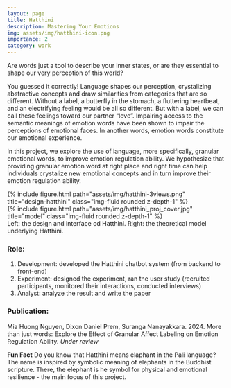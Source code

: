 ```yaml
---
layout: page
title: Hatthini
description: Mastering Your Emotions
img: assets/img/hatthini-icon.png
importance: 2
category: work
---
```


Are words just a tool to describe your inner states, or are they essential to shape our very perception of this world?

You guessed it correctly! Language shapes our perception, crystalizing abstractive concepts and draw similarities from categories that are so different. Without a label, a butterfly in the stomach, a fluttering heartbeat, and an electrifying feeling would be all so different. But with a label, we can call these feelings toward our partner “love”.  Impairing access to the semantic meanings of emotion words have been shown to impair the perceptions of emotional faces. In another words, emotion words constitute our emotional experience. 

In this project, we explore the use of language, more specifically, granular emotional words, to improve emotion regulation ability. We hypothesize that providing granular emotion word at right place and right time can help individuals crystalize new emotional concepts and in turn improve their emotion regulation ability.

<div class="row justify-content-sm-center">
    <div class="col-sm-8 mt-3 mt-md-0">
        {% include figure.html path="assets/img/hatthini-3views.png" title="design-hatthini" class="img-fluid rounded z-depth-1" %}
    </div>
    <div class="col-sm-4 mt-3 mt-md-0">
        {% include figure.html path="assets/img/hatthini_proj_cover.jpg" title="model" class="img-fluid rounded z-depth-1" %}
    </div>
</div>
<div class="caption">
    Left: the design and interface od Hatthini. Right: the theoretical model underlying Hatthini. 
</div>

### Role: 
1. Development: developed the Hatthini chatbot system (from backend to front-end)
2. Experiment: designed the experiment, ran the user study (recruited participants, monitored their interactions, conducted interviews)
3. Analyst: analyze the result and write the paper

### Publication: 
Mia Huong Nguyen, Dixon Daniel Prem, Suranga Nanayakkara. 2024. More than just words: Explore the Effect of Granular Affect Labeling on Emotion Regulation Ability. *Under review*

**Fun Fact** 
Do you know that Hatthini means elaphant in the Pali language? The name is inspired by symbolic meaning of elephants in the Buddhist scripture. There, the elephant is he symbol for physical and emotional resilience - the main focus of this project. 
